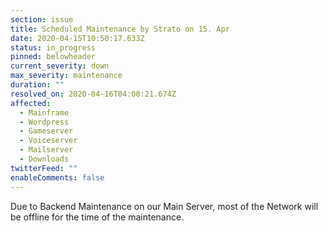 ```yaml
---
section: issue
title: Scheduled Maintenance by Strato on 15. Apr
date: 2020-04-15T10:50:17.633Z
status: in_progress
pinned: belowheader
current_severity: down
max_severity: maintenance
duration: ""
resolved_on: 2020-04-16T04:00:21.674Z
affected:
  - Mainframe
  - Wordpress
  - Gameserver
  - Voiceserver
  - Mailserver
  - Downloads
twitterFeed: ""
enableComments: false
---
```

Due to Backend Maintenance on our Main Server, most of the Network will be offline for the time of the maintenance.